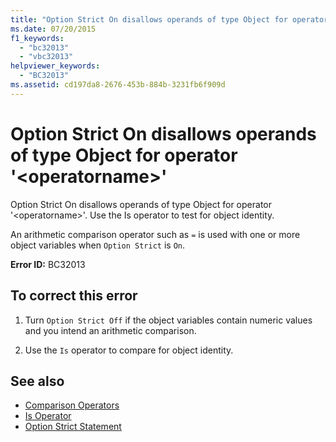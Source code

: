 ```yaml
---
title: "Option Strict On disallows operands of type Object for operator '<operatorname>'"
ms.date: 07/20/2015
f1_keywords: 
  - "bc32013"
  - "vbc32013"
helpviewer_keywords: 
  - "BC32013"
ms.assetid: cd197da8-2676-453b-884b-3231fb6f909d
---
```

# Option Strict On disallows operands of type Object for operator '\<operatorname>'
Option Strict On disallows operands of type Object for operator '\<operatorname>'. Use the Is operator to test for object identity.  
  
 An arithmetic comparison operator such as `=` is used with one or more object variables when `Option Strict` is `On`.  
  
 **Error ID:** BC32013  
  
## To correct this error  
  
1. Turn `Option Strict Off` if the object variables contain numeric values and you intend an arithmetic comparison.  
  
2. Use the `Is` operator to compare for object identity.  
  
## See also

- [Comparison Operators](../../visual-basic/language-reference/operators/comparison-operators.md)
- [Is Operator](../../visual-basic/language-reference/operators/is-operator.md)
- [Option Strict Statement](../../visual-basic/language-reference/statements/option-strict-statement.md)
